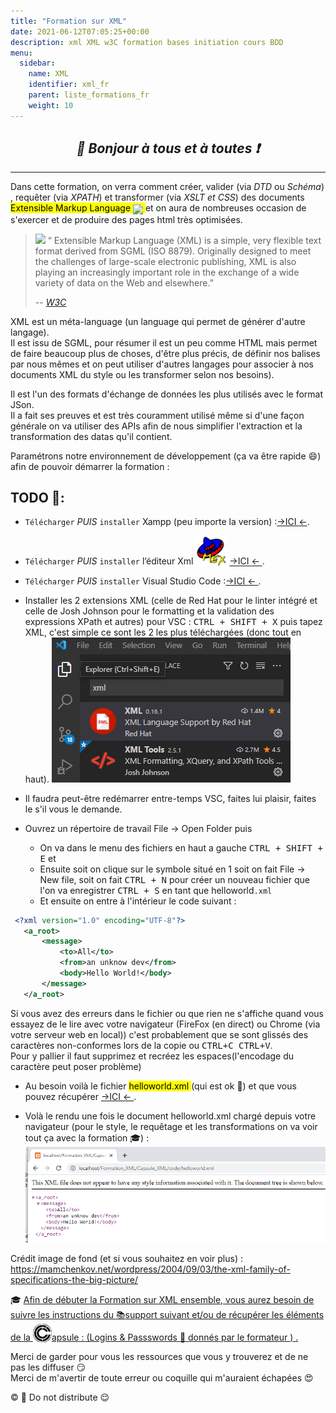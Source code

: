 ```yaml
---
title: "Formation sur XML"
date: 2021-06-12T07:05:25+00:00
description: xml XML w3C formation bases initiation cours BDD
menu:
  sidebar:
    name: XML
    identifier: xml_fr
    parent: liste_formations_fr
    weight: 10
---
```

*<center>:loudspeaker: Bonjour à tous et à toutes :heavy_exclamation_mark:</center>*
-
---

 Dans cette  formation, on verra comment créer, valider (via *DTD* ou *Schéma*) , requêter (via *XPATH*) et transformer (via *XSLT et CSS*) des documents <mark>Extensible Markup Language  <img style="vertical-align: middle;" src="/images/icones/w30/xml_30.png"> </mark> et on aura de nombreuses occasion de s'exercer et de produire des pages html très optimisées.

> <img style="-webkit-user-select: none; margin: auto;" src="https://www.w3.org/2008/site/images/logo-w3c-mobile-lg"> “ Extensible Markup Language (XML) is a simple, very flexible text format derived from SGML (ISO 8879). Originally designed to meet the challenges of large-scale electronic publishing, XML is also playing an increasingly important role in the exchange of a wide variety of data<i class="fas fa-database"></i> on the Web and elsewhere.”
>
> -- <cite>[W3C <i class="fas fa-external-link-alt"></i>](https://www.w3.org/XML/)</cite>

XML est un méta-language (un language qui permet de générer d'autre langage).  
Il est issu de SGML, pour résumer il est un peu comme HTML mais permet de faire beaucoup plus de choses, d'être plus précis, de définir nos balises par nous mêmes et on peut utiliser d'autres langages pour associer à nos documents XML du style ou les transformer selon nos besoins).

Il est l'un des formats d'échange de données <i class="fas fa-database"></i> les plus utilisés avec le format JSon.  
Il a fait ses preuves et est très couramment utilisé même si d'une façon générale on va utiliser des APIs afin de nous simplifier l'extraction et la transformation des datas qu'il contient.

Paramétrons notre environnement de développement (ça va être rapide :smile:) afin de pouvoir démarrer la formation : 
## TODO  :roller_coaster:: 
- `Télécharger` *PUIS* `installer` Xampp (peu importe la version) :[->ICI <i class="fas fa-external-link-alt"></i><-](https://www.apachefriends.org/fr/index.html).
- `Télécharger` *PUIS* `installer` l’éditeur Xml <img style="vertical-align: bottom;" width="50px" src="mex.png"> [->ICI <i class="fas fa-external-link-alt"></i><- ](https://media4.obspm.fr/outils/mex/index.html).

- `Télécharger` *PUIS* `installer`  Visual Studio Code :[->ICI <i class="fas fa-external-link-alt"></i><- ](https://code.visualstudio.com/).
- Installer les 2 extensions XML (celle de Red Hat pour le linter intégré et celle de Josh Johnson pour le formatting et la validation des expressions XPath et autres) pour VSC : <kbd>CTRL + SHIFT + X</kbd> puis tapez XML, c'est simple ce sont les 2 les plus téléchargées (donc tout en haut).
![image install1](xml_install1.png)
- Il faudra peut-être redémarrer entre-temps VSC, faites lui plaisir, faites le s'il vous le demande.
- Ouvrez un répertoire de travail File -> Open Folder puis
  - On va dans le menu des fichiers en haut a gauche <kbd>CTRL + SHIFT + E</kbd> et 
  - Ensuite soit on clique sur le symbole situé en 1 soit on fait File -> New file, soit on fait <kbd>CTRL + N</kbd> pour  créer un nouveau fichier que l'on va enregistrer <kbd>CTRL + S</kbd> en tant que helloworld`.xml` 
  - Et ensuite on entre à l'intérieur le code suivant :
 ```xml
  <?xml version="1.0" encoding="UTF-8"?>
    <a_root>
        <message>
            <to>All</to>
            <from>an unknow dev</from>
            <body>Hello World!</body>
        </message>
    </a_root>
  ```
<div class="d-sm-block  alert alert-warning text-center" role="alert"> Si vous avez des erreurs dans le fichier ou que rien ne s'affiche quand vous essayez de le lire avec votre navigateur (FireFox (en direct) ou Chrome (via votre serveur web en local)) c'est probablement que se sont glissés des caractères non-conformes lors de la copie ou <kbd>CTRL+C CTRL+V</kbd>.<br/> Pour y pallier il faut supprimez et recréez les espaces(l'encodage du caractère peut poser problème)</div>

- Au besoin voilà le fichier <mark> helloworld.xml </mark> (qui est ok :tongue:) et que vous pouvez récupérer [->ICI <i class="fas fa-external-link-alt"></i><- ](helloworld.xml). 

- Volà le rendu une fois le document helloworld.xml chargé depuis votre navigateur (pour le style, le requêtage et les transformations on va voir tout ça avec la formation :mortar_board:) :
![image install2](xml_install2.png)

Crédit image de fond (et si vous souhaitez en voir plus) : https://mamchenkov.net/wordpress/2004/09/03/the-xml-family-of-specifications-the-big-picture/   

<div class="d-sm-block  alert alert-success  text-left" role="alert">

:mortar_board: [Afin de débuter la Formation sur XML ensemble, vous aurez besoin de suivre les instructions du  :books:support suivant et/ou de récupérer les éléments de la <img style="vertical-align: bottom;" src="/images/icones/w30/capsule_30.png" alt="C">apsule : (Logins  & Passswords :closed_lock_with_key: donnés par le formateur <i class="fas fa-chalkboard-teacher"></i> ) <i class="fas fa-external-link-alt"></i>.](http://franpan.free.fr/formation/_xml323 "lien vers le site contenant les fichiers de la formation")

</div>

Merci de garder pour vous les ressources que vous y trouverez et de ne pas les diffuser :smirk:  
Merci de m'avertir de toute erreur ou coquille qui m'auraient échapées :heart_eyes:

:copyright: :no_entry_sign: Do not distribute    :relieved: